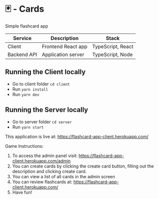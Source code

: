 # 🃏 - Cards

Simple flashcard app

| Service     | Description          | Stack                         |
| ----------- | -------------------- | ----------------------------- |
| Client      | Frontend React app   | TypeScript, React             |
| Backend API | Application server   | TypeScript, Node              |


## Running the Client locally

- Go to client folder `cd client`
- Run `yarn install`
- Run `yarn dev`

## Running the Server locally

- Go to server folder `cd server`
- Run `yarn start`

This application is live at: https://flashcard-app-client.herokuapp.com/

Game Instructions:
1) To access the admin panel visit: https://flashcard-app-client.herokuapp.com/admin
2) You can create cards by clicking the create card button, filling out the description and clicking create card.
3) You can view a list of all cards in the admin screen
4) You can review flashcards at: https://flashcard-app-client.herokuapp.com/
5) Have fun!

